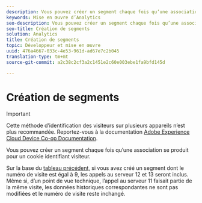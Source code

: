 ```yaml
---
description: Vous pouvez créer un segment chaque fois qu’une association se produit pour un cookie identifiant visiteur.
keywords: Mise en œuvre d’Analytics
seo-description: Vous pouvez créer un segment chaque fois qu’une association se produit pour un cookie identifiant visiteur.
seo-title: Création de segments
solution: Analytics
title: Création de segments
topic: Développeur et mise en œuvre
uuid: 476a4667-033c-4e53-961d-ad67e7c2b045
translation-type: tm+mt
source-git-commit: a2c38c2cf3a2c1451e2c60e003ebe1fa9bfd145d

---
```



# Création de segments

>[!IMPORTANT]
>
>Cette méthode d’identification des visiteurs sur plusieurs appareils n’est plus recommandée. Reportez-vous à la documentation [Adobe Experience Cloud Device Co-op Documentation](https://marketing.adobe.com/resources/help/en_US/mcdc/).

Vous pouvez créer un segment chaque fois qu’une association se produit pour un cookie identifiant visiteur.

Sur la base du [tableau précédent](../../../implement/js-implementation/xdevice-visid/visit-example.md#concept_E3B32B8E539F4FDC8E3FA872328B87BA), si vous avez créé un segment dont le numéro de visite est égal à 9, les appels au serveur 12 et 13 seront inclus. Même si, d’un point de vue technique, l’appel au serveur 11 faisait partie de la même visite, les données historiques correspondantes ne sont pas modifiées et le numéro de visite reste inchangé.
